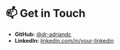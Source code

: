 

# 📫 Get in Touch

  
- **GitHub:** [@dr-adriandc](https://github.com/dr-adriandc)  
- **LinkedIn:** [linkedin.com/in/your-linkedin]([https://linkedin.com/in/your-linkedin](https://www.linkedin.com/in/adrian-dominguez-castro-phd-44b51a221/))
